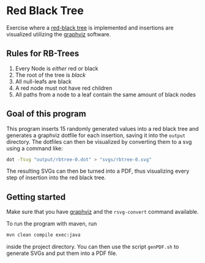 # Red Black Tree
Exercise where a [red-black tree](https://de.wikipedia.org/wiki/Rot-Schwarz-Baum) is implemented and insertions are visualized utilizing the
[graphviz](https://graphviz.org/) software.

## Rules for RB-Trees
1. Every Node is *either* red or black
2. The root of the tree is *black*
3. All null-leafs are black
4. A red node must not have red children
5. All paths from a node to a leaf contain the same amount of black nodes

## Goal of this program
This program inserts 15 randomly generated values into a red black tree and generates
a graphviz dotfile for each insertion, saving it into the `output` directory. The dotfiles
can then be visualized by converting them to a svg using a command like:
```bash
dot -Tsvg "output/rbtree-0.dot" > "svgs/rbtree-0.svg"
```
The resulting SVGs can then be turned into a PDF, thus visualizing every step of insertion into the
red black tree.

## Getting started
Make sure that you have [graphviz](https://graphviz.org/) and the `rsvg-convert` command available.


To run the program with maven, run
```bash
mvn clean compile exec:java
```
inside the project directory. You can then use the script `genPDF.sh` to generate SVGs and put them
into a PDF file.
